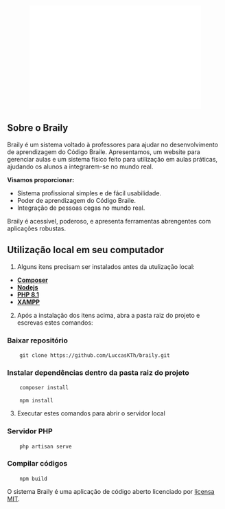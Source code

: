 <p align="center"><a href="" target="_blank"><img src="public/img/logo.svg" width="400" alt="Braily Logo"></a></p>

## Sobre o Braily

Braily é um sistema voltado à professores para ajudar no desenvolvimento de aprendizagem do Código Braile. Apresentamos, um website para gerenciar aulas e um sistema físico feito para utilização em aulas práticas, ajudando os alunos a integrarem-se no mundo real.

**Visamos proporcionar:**

- Sistema profissional simples e de fácil usabilidade.
- Poder de aprendizagem do Código Braile.
- Integração de pessoas cegas no mundo real.

Braily é acessível, poderoso, e apresenta ferramentas abrengentes com aplicações robustas.

## Utilização local em seu computador

1. Alguns itens precisam ser instalados antes da utulização local: 

- **[Composer](https://getcomposer.org/)**
- **[Nodejs](https://nodejs.org/)**
- **[PHP 8.1](https://www.php.net/)**
- **[XAMPP](https://www.apachefriends.org/)**

2. Após a instalação dos itens acima, abra a pasta raiz do projeto e escrevas estes comandos:

### Baixar repositório

```
    git clone https://github.com/LuccasKTh/braily.git
```

### Instalar dependências dentro da pasta raiz do projeto

```
    composer install
```
```
    npm install
```

3. Executar estes comandos para abrir o servidor local

### Servidor PHP

```
    php artisan serve
```

### Compilar códigos

```
    npm build
```

O sistema Braily é uma aplicação de código aberto licenciado por [licensa MIT](https://opensource.org/licenses/MIT).

